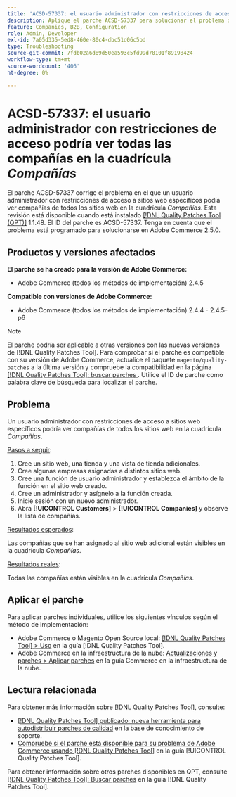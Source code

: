 ```yaml
---
title: 'ACSD-57337: el usuario administrador con restricciones de acceso puede ver todas las compañías en la cuadrícula Compañías'
description: Aplique el parche ACSD-57337 para solucionar el problema de Adobe Commerce, en el que un usuario administrador con restricciones de acceso a sitios web específicos puede ver compañías de todos los sitios web en la cuadrícula Compañías.
feature: Companies, B2B, Configuration
role: Admin, Developer
exl-id: 7a05d335-5ed8-460e-80c4-dbc51d06c5bd
type: Troubleshooting
source-git-commit: 7fdb02a6d89d50ea593c5fd99d78101f89198424
workflow-type: tm+mt
source-wordcount: '406'
ht-degree: 0%

---
```


# ACSD-57337: el usuario administrador con restricciones de acceso podría ver todas las compañías en la cuadrícula *Compañías*

El parche ACSD-57337 corrige el problema en el que un usuario administrador con restricciones de acceso a sitios web específicos podía ver compañías de todos los sitios web en la cuadrícula *Compañías*. Esta revisión está disponible cuando está instalado [[!DNL Quality Patches Tool (QPT)]](https://experienceleague.adobe.com/es/docs/commerce-operations/tools/quality-patches-tool/quality-patches-tool-to-self-serve-quality-patches) 1.1.48. El ID del parche es ACSD-57337. Tenga en cuenta que el problema está programado para solucionarse en Adobe Commerce 2.5.0.

## Productos y versiones afectados

**El parche se ha creado para la versión de Adobe Commerce:**

* Adobe Commerce (todos los métodos de implementación) 2.4.5

**Compatible con versiones de Adobe Commerce:**

* Adobe Commerce (todos los métodos de implementación) 2.4.4 - 2.4.5-p6

>[!NOTE]
>
>El parche podría ser aplicable a otras versiones con las nuevas versiones de [!DNL Quality Patches Tool]. Para comprobar si el parche es compatible con su versión de Adobe Commerce, actualice el paquete `magento/quality-patches` a la última versión y compruebe la compatibilidad en la página [[!DNL Quality Patches Tool]: buscar parches &#x200B;](https://experienceleague.adobe.com/tools/commerce-quality-patches/index.html?lang=es). Utilice el ID de parche como palabra clave de búsqueda para localizar el parche.

## Problema

Un usuario administrador con restricciones de acceso a sitios web específicos podría ver compañías de todos los sitios web en la cuadrícula *Compañías*.

<u>Pasos a seguir</u>:

1. Cree un sitio web, una tienda y una vista de tienda adicionales.
1. Cree algunas empresas asignadas a distintos sitios web.
1. Cree una función de usuario administrador y establezca el ámbito de la función en el sitio web creado.
1. Cree un administrador y asígnelo a la función creada.
1. Inicie sesión con un nuevo administrador.
1. Abra **[!UICONTROL Customers]** > **[!UICONTROL Companies]** y observe la lista de compañías.

<u>Resultados esperados</u>:

Las compañías que se han asignado al sitio web adicional están visibles en la cuadrícula *Compañías*.

<u>Resultados reales</u>:

Todas las compañías están visibles en la cuadrícula *Compañías*.

## Aplicar el parche

Para aplicar parches individuales, utilice los siguientes vínculos según el método de implementación:

* Adobe Commerce o Magento Open Source local: [[!DNL Quality Patches Tool] > Uso](/help/tools/quality-patches-tool/usage.md) en la guía [!DNL Quality Patches Tool].
* Adobe Commerce en la infraestructura de la nube: [Actualizaciones y parches > Aplicar parches](https://experienceleague.adobe.com/docs/commerce-cloud-service/user-guide/develop/upgrade/apply-patches.html?lang=es) en la guía Commerce en la infraestructura de la nube.

## Lectura relacionada

Para obtener más información sobre [!DNL Quality Patches Tool], consulte:

* [[!DNL Quality Patches Tool] publicado: nueva herramienta para autodistribuir parches de calidad](https://experienceleague.adobe.com/es/docs/commerce-operations/tools/quality-patches-tool/quality-patches-tool-to-self-serve-quality-patches) en la base de conocimiento de soporte.
* [Compruebe si el parche está disponible para su problema de Adobe Commerce usando [!DNL Quality Patches Tool]](/help/tools/quality-patches-tool/patches-available-in-qpt/check-patch-for-magento-issue-with-magento-quality-patches.md) en la guía [!UICONTROL Quality Patches Tool].


Para obtener información sobre otros parches disponibles en QPT, consulte [[!DNL Quality Patches Tool]: Buscar parches](https://experienceleague.adobe.com/tools/commerce-quality-patches/index.html?lang=es) en la guía [!DNL Quality Patches Tool].
